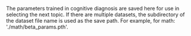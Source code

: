 The parameters trained in cognitive diagnosis are saved here for use in selecting the next topic.
If there are multiple datasets, the subdirectory of the dataset file name is used as the save path.
For example, for math: './math/beta_params.pth'.